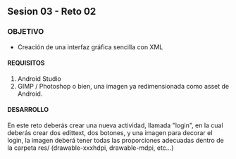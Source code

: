 ## Sesion 03 - Reto 02

### OBJETIVO 
 - Creación de una interfaz gráfica sencilla con XML

#### REQUISITOS 
1. Android Studio
2. GIMP / Photoshop o bien, una imagen ya redimensionada como asset de Android.

#### DESARROLLO
En este reto deberás crear una nueva actividad, llamada "login", en la cual deberás crear dos edittext, dos botones, y una imagen para decorar el login, la imagen deberá tener todas las proporciones adecuadas dentro de la carpeta res/ (drawable-xxxhdpi, drawable-mdpi, etc...)  
